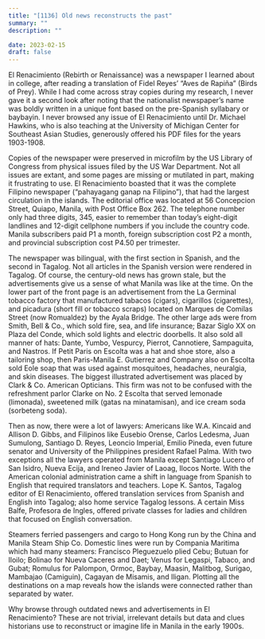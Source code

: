 ```yaml
---
title: "[1136] Old news reconstructs the past"
summary: ""
description: ""

date: 2023-02-15
draft: false
---
```


El Renacimiento (Rebirth or Renaissance) was a newspaper I learned about in college, after reading a translation of Fidel Reyes’ “Aves de Rapiña” (Birds of Prey). While I had come across stray copies during my research, I never gave it a second look after noting that the nationalist newspaper’s name was boldly written in a unique font based on the pre-Spanish syllabary or baybayin. I never browsed any issue of El Renacimiento until Dr. Michael Hawkins, who is also teaching at the University of Michigan Center for Southeast Asian Studies, generously offered his PDF files for the years 1903-1908.

Copies of the newspaper were preserved in microfilm by the US Library of Congress from physical issues filed by the US War Department. Not all issues are extant, and some pages are missing or mutilated in part, making it frustrating to use. El Renacimiento boasted that it was the complete Filipino newspaper (“pahayagang ganap na Filipino”), that had the largest circulation in the islands. The editorial office was located at 56 Concepcion Street, Quiapo, Manila, with Post Office Box 262. The telephone number only had three digits, 345, easier to remember than today’s eight-digit landlines and 12-digit cellphone numbers if you include the country code. Manila subscribers paid P1 a month, foreign subscription cost P2 a month, and provincial subscription cost P4.50 per trimester.

The newspaper was bilingual, with the first section in Spanish, and the second in Tagalog. Not all articles in the Spanish version were rendered in Tagalog. Of course, the century-old news has grown stale, but the advertisements give us a sense of what Manila was like at the time. On the lower part of the front page is an advertisement from the La Germinal tobacco factory that manufactured tabacos (cigars), cigarillos (cigarettes), and picadura (short fill or tobacco scraps) located on Marques de Comilas Street (now Romualdez) by the Ayala Bridge. The other large ads were from Smith, Bell & Co., which sold fire, sea, and life insurance; Bazar Siglo XX on Plaza del Conde, which sold lights and electric doorbells. It also sold all manner of hats: Dante, Yumbo, Vespurcy, Pierrot, Cannotiere, Sampaguita, and Nastros. If Petit Paris on Escolta was a hat and shoe store, also a tailoring shop, then Paris-Manila E. Gutierrez and Company also on Escolta sold Eole soap that was used against mosquitoes, headaches, neuralgia, and skin diseases. The biggest illustrated advertisement was placed by Clark & Co. American Opticians. This firm was not to be confused with the refreshment parlor Clarke on No. 2 Escolta that served lemonade (limonada), sweetened milk (gatas na minatamisan), and ice cream soda (sorbeteng soda).

Then as now, there were a lot of lawyers: Americans like W.A. Kincaid and Allison D. Gibbs, and Filipinos like Eusebio Orense, Carlos Ledesma, Juan Sumulong, Santiago D. Reyes, Leoncio Imperial, Emilio Pineda, even future senator and University of the Philippines president Rafael Palma. With two exceptions all the lawyers operated from Manila except Santiago Lucero of San Isidro, Nueva Ecija, and Ireneo Javier of Laoag, Ilocos Norte. With the American colonial administration came a shift in language from Spanish to English that required translators and teachers. Lope K. Santos, Tagalog editor of El Renacimiento, offered translation services from Spanish and English into Tagalog; also home service Tagalog lessons. A certain Miss Balfe, Profesora de Ingles, offered private classes for ladies and children that focused on English conversation.

Steamers ferried passengers and cargo to Hong Kong run by the China and Manila Steam Ship Co. Domestic lines were run by Compania Maritima which had many steamers: Francisco Pleguezuelo plied Cebu; Butuan for Iloilo; Bolinao for Nueva Caceres and Daet; Venus for Legaspi, Tabaco, and Gubat; Romulus for Palompon, Ormoc, Baybay, Maasin, Malitbog, Surigao, Mambajao (Camiguin), Cagayan de Misamis, and Iligan. Plotting all the destinations on a map reveals how the islands were connected rather than separated by water.

Why browse through outdated news and advertisements in El Renacimiento? These are not trivial, irrelevant details but data and clues historians use to reconstruct or imagine life in Manila in the early 1900s.
